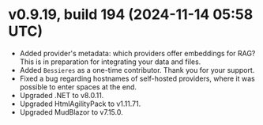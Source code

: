 # v0.9.19, build 194 (2024-11-14 05:58 UTC)
- Added provider's metadata: which providers offer embeddings for RAG? This is in preparation for integrating your data and files.
- Added `Bessieres` as a one-time contributor. Thank you for your support.
- Fixed a bug regarding hostnames of self-hosted providers, where it was possible to enter spaces at the end.
- Upgraded .NET to v8.0.11.
- Upgraded HtmlAgilityPack to v1.11.71.
- Upgraded MudBlazor to v7.15.0.